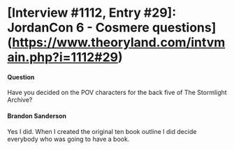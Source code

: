 # [Interview #1112, Entry #29]: JordanCon 6 - Cosmere questions](https://www.theoryland.com/intvmain.php?i=1112#29)

#### Question

Have you decided on the POV characters for the back five of The Stormlight Archive?

#### Brandon Sanderson

Yes I did. When I created the original ten book outline I did decide everybody who was going to have a book.

